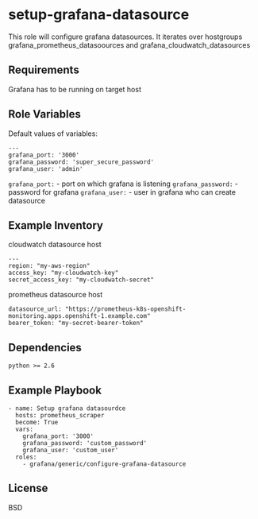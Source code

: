setup-grafana-datasource
========================

This role will configure grafana datasources. It iterates over hostgroups grafana_prometheus_datasoources and grafana_cloudwatch_datasources

Requirements
------------

Grafana has to be running on target host

Role Variables
--------------
Default values of variables:
```
---
grafana_port: '3000'
grafana_password: 'super_secure_password'
grafana_user: 'admin' 

```
`grafana_port:` - port on which grafana is listening
`grafana_password:` - password for grafana
`grafana_user:` - user in grafana who can create datasource

Example Inventory
-----------------

cloudwatch datasource host
```
---
region: "my-aws-region"
access_key: "my-cloudwatch-key"
secret_access_key: "my-cloudwatch-secret"
```

prometheus datasource host
```
datasource_url: "https://prometheus-k8s-openshift-monitoring.apps.openshift-1.example.com"
bearer_token: "my-secret-bearer-token"
```


Dependencies
------------
```
python >= 2.6
```

Example Playbook
----------------
```
- name: Setup grafana datasourdce
  hosts: prometheus_scraper
  become: True
  vars:
    grafana_port: '3000'
    grafana_password: 'custom_password'
    grafana_user: 'custom_user'
  roles:
    - grafana/generic/configure-grafana-datasource
```

License
-------

BSD
